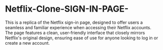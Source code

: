 # Netflix-Clone-SIGN-IN-PAGE-
This is a replica of the Netflix sign-in page, designed to offer users a seamless and familiar experience when accessing their Netflix accounts. The page features a clean, user-friendly interface that closely mirrors Netflix's original design, ensuring ease of use for anyone looking to log in or create a new account.
